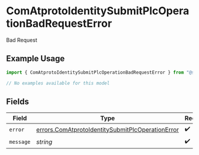 # ComAtprotoIdentitySubmitPlcOperationBadRequestError

Bad Request

## Example Usage

```typescript
import { ComAtprotoIdentitySubmitPlcOperationBadRequestError } from "@speakeasy-sdks/bluesky/models/errors";

// No examples available for this model
```

## Fields

| Field                                                                                                                | Type                                                                                                                 | Required                                                                                                             | Description                                                                                                          |
| -------------------------------------------------------------------------------------------------------------------- | -------------------------------------------------------------------------------------------------------------------- | -------------------------------------------------------------------------------------------------------------------- | -------------------------------------------------------------------------------------------------------------------- |
| `error`                                                                                                              | [errors.ComAtprotoIdentitySubmitPlcOperationError](../../models/errors/comatprotoidentitysubmitplcoperationerror.md) | :heavy_check_mark:                                                                                                   | N/A                                                                                                                  |
| `message`                                                                                                            | *string*                                                                                                             | :heavy_check_mark:                                                                                                   | N/A                                                                                                                  |